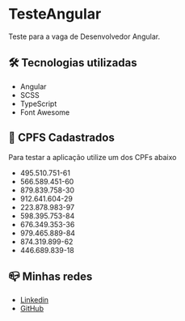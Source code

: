 # TesteAngular
Teste para a vaga de Desenvolvedor Angular.

## 🛠 Tecnologias utilizadas
* Angular 
* SCSS
* TypeScript
* Font Awesome

## 🔑 CPFS Cadastrados
Para testar a aplicação utilize um dos CPFs abaixo

* 495.510.751-61
* 566.589.451-60
* 879.839.758-30
* 912.641.604-29
* 223.878.983-97
* 598.395.753-84
* 676.349.353-36
* 979.465.889-84
* 874.319.899-62
* 446.689.839-18

## 📪 Minhas redes
* [Linkedin](https://www.linkedin.com/in/igorxoi)
* [GitHub](https://www.github.com/igorxoi)